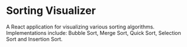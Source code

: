 # Sorting Visualizer
A React application for visualizing various sorting algorithms. Implementations include: Bubble Sort, Merge Sort, Quick Sort, Selection Sort and Insertion Sort.
